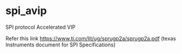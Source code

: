 # spi_avip
SPI protocol Accelerated VIP 

Refer this link
https://www.ti.com/lit/ug/sprugp2a/sprugp2a.pdf (texas Instruments document for SPI Specifications)
